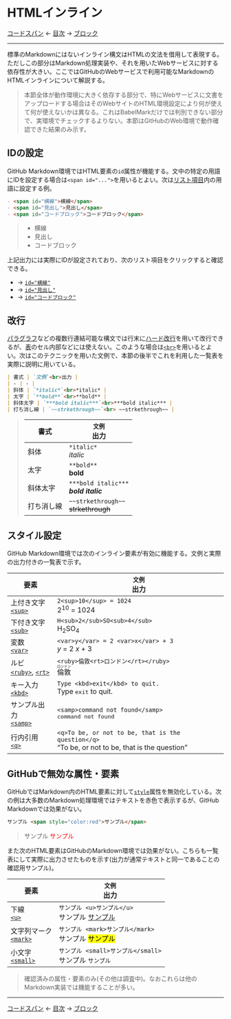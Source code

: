# HTMLインライン

[コードスパン](code-spans.md)
← [目次](index.md) →
[ブロック](blocks.md)

------------------------------------------------------------------------

標準のMarkdownにはないインライン構文はHTMLの文法を借用して表現する。ただしこの部分はMarkdown処理実装や、それを用いたWebサービスに対する依存性が大きい。ここではGitHubのWebサービスで利用可能なMarkdownのHTMLインラインについて解説する。

> 本節全体が動作環境に大きく依存する部分で、特にWebサービスに文書をアップロードする場合はそのWebサイトのHTML環境設定により何が使えて何が使えないかは異なる。これはBabelMarkだけでは判別できない部分で、実環境でチェックするよりない。本節はGitHubのWeb環境で動作確認できた結果のみ示す。

## IDの設定

GitHub Markdown環境ではHTML要素の`id`属性が機能する。文中の特定の用語にIDを設定する場合は`<span id="...">`を用いるとよい。次は[リスト項目]内の用語に設定する例。

```markdown
- <span id="横線">横線</span>
- <span id="見出し">見出し</span>
- <span id="コードブロック">コードブロック</span>
```

> - <span id="横線">横線</span>
> - <span id="見出し">見出し</span>
> - <span id="コードブロック">コードブロック</span>

上記出力には実際にIDが設定されており、次のリスト項目をクリックすると確認できる。

* → [`id="横線"`](#横線)
* → [`id="見出し"`](#見出し)
* → [`id="コードブロック"`](#コードブロック)

## 改行

[パラグラフ]などの複数行連結可能な構文では行末に[ハード改行]を用いて改行できるが、[表]のセル内部などには使えない。このような場合は[`<br>`](https://developer.mozilla.org/ja/docs/Web/HTML/Element/br)を用いるとよい。次はこのテクニックを用いた文例で、本節の後半でこれを利用した一覧表を実際に説明に用いている。

```markdown
| 書式 | `文例`<br>出力 |
| - | - |
| 斜体 | `*italic*`<br>*italic* |
| 太字 | `**bold**`<br>**bold** |
| 斜体太字 | `***bold italic***`<br>***bold italic*** |
| 打ち消し線 | `~~strkethrough~~`<br> ~~strkethrough~~ |
```

> | 書式 | `文例`<br>出力 |
> | - | - |
> | 斜体 | `*italic*`<br>*italic* |
> | 太字 | `**bold**`<br>**bold** |
> | 斜体太字 | `***bold italic***`<br>***bold italic*** |
> | 打ち消し線 | `~~strkethrough~~`<br> ~~strkethrough~~ |

## スタイル設定

GitHub Markdown環境では次のインライン要素が有効に機能する。文例と実際の出力付きの一覧表で示す。

| 要素 | `文例`<br>出力 |
| - | - |
| 上付き文字<br>[`<sup>`](https://developer.mozilla.org/ja/docs/Web/HTML/Element/sup) | `2<sup>10</sup> = 1024`<br>2<sup>10</sup> = 1024 |
| 下付き文字<br>[`<sub>`](https://developer.mozilla.org/ja/docs/Web/HTML/Element/sub) | `H<sub>2</sub>SO<sub>4</sub>`<br>H<sub>2</sub>SO<sub>4</sub> |
| 変数<br>[`<var>`](https://developer.mozilla.org/ja/docs/Web/HTML/Element/var) | `<var>y</var> = 2 <var>x</var> + 3`<br><var>y</var> = 2 <var>x</var> + 3 |
| ルビ<br>[`<ruby>`](https://developer.mozilla.org/ja/docs/Web/HTML/Element/ruby), [`<rt>`](https://developer.mozilla.org/ja/docs/Web/HTML/Element/rt) | `<ruby>倫敦<rt>ロンドン</rt></ruby>`<br><ruby>倫敦<rt>ロンドン</rt></ruby> |
| キー入力<br>[`<kbd>`](https://developer.mozilla.org/ja/docs/Web/HTML/Element/kbd) | `Type <kbd>exit</kbd> to quit.`<br>Type <kbd>exit</kbd> to quit. |
| サンプル出力<br>[`<samp>`](https://veloper.mozilla.org/ja/docs/Web/HTML/Element/samp) | `<samp>command not found</samp>`<br><samp>command not found</samp> |
| 行内引用<br>[`<q>`](https://veloper.mozilla.org/ja/docs/Web/HTML/Element/q) | `<q>To be, or not to be, that is the question</q>`<br><q>To be, or not to be, that is the question</q> |

## GitHubで無効な属性・要素

GitHubではMarkdown内のHTML要素に対して[`style`](https://developer.mozilla.org/ja/docs/Web/HTML/Global_attributes/style)属性を無効化している。次の例は大多数のMarkdown処理環境ではテキストを赤色で表示するが、GitHub Markdownでは効果がない。

```markdown
サンプル <span style="color:red">サンプル</span>
```

> サンプル <span style="color:red">サンプル</span>

また次のHTML要素はGitHubのMarkdown環境では効果がない。こちらも一覧表にして実際に出力させたものを示す(出力が通常テキストと同一であることの確認用サンプル)。

| 要素 | `文例`<br>出力 |
| - | - |
| 下線<br>[`<u>`](https://developer.mozilla.org/ja/docs/Web/HTML/Element/u) | `サンプル <u>サンプル</u>`<br>サンプル <u>サンプル</u>
| 文字列マーク<br>[`<mark>`](https://developer.mozilla.org/ja/docs/Web/HTML/Element/mark) | `サンプル <mark>サンプル</mark>`<br>サンプル <mark>サンプル</mark>
| 小文字<br>[`<small>`](https://developer.mozilla.org/ja/docs/Web/HTML/Element/small) | `サンプル <small>サンプル</small>`<br>サンプル <small>サンプル</small>

> 確認済みの属性・要素のみ(その他は調査中)。なおこれらは他のMarkdown実装では機能することが多い。

------------------------------------------------------------------------

[コードスパン](code-spans.md)
← [目次](index.md) →
[ブロック](blocks.md)

[HTMLブロック]: html-block.md
[ハード改行]: paragraphs.md#ハード改行
[パラグラフ]: paragraphs.md
[リスト項目]: lists.md#リスト項目
[表]: tables.md
